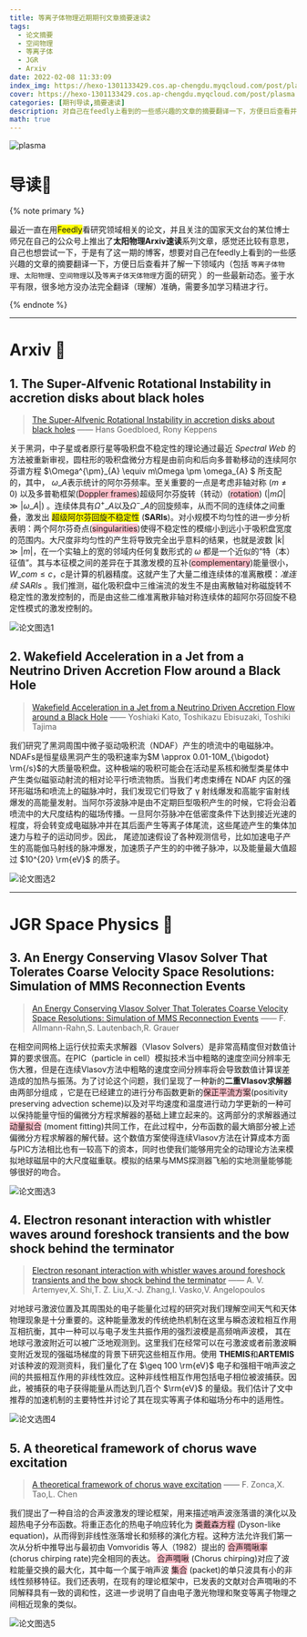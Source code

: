```yaml
---
title: 等离子体物理近期期刊文章摘要速读2
tags:
  - 论文摘要
  - 空间物理
  - 等离子体
  - JGR
  - Arxiv
date: 2022-02-08 11:33:09
index_img: https://hexo-1301133429.cos.ap-chengdu.myqcloud.com/post/plasma.jpg
cover: https://hexo-1301133429.cos.ap-chengdu.myqcloud.com/post/plasma.jpg
categories: [期刊导读,摘要速读]
description: 对自己在feedly上看到的一些感兴趣的文章的摘要翻译一下，方便日后查看并了解一下领域内（包括 `等离子体物理`、`太阳物理`、`空间物理`以及`等离子体天体物理`方面的研究 ）的一些最新动态。
math: true
---
```


![plasma](https://hexo-1301133429.cos.ap-chengdu.myqcloud.com/post/plasma.jpg)

# 导读🍇

{% note primary %}

最近一直在用<span style='background: yellow'>Feedly</span>看研究领域相关的论文，并且关注的国家天文台的某位博士师兄在自己的公众号上推出了<b>太阳物理Arxiv速读</b>系列文章，感觉还比较有意思，自己也想尝试一下，于是有了这一期的博客，想要对自己在feedly上看到的一些感兴趣的文章的摘要翻译一下，方便日后查看并了解一下领域内（包括 `等离子体物理`、`太阳物理`、`空间物理`以及`等离子体天体物理`方面的研究 ）的一些最新动态。<span class='mohu'>鉴于水平有限，很多地方没办法完全翻译（理解）准确，需要多加学习精进才行。</span>

{% endnote %}

---

# Arxiv 🍓

## 1. The Super-Alfvenic Rotational Instability in accretion disks about black holes

>[The Super-Alfvenic Rotational Instability in accretion disks about black holes](https://arxiv.org/abs/2201.11551) —— Hans Goedbloed, Rony Keppens

关于黑洞，中子星或者原行星等吸积盘不稳定性的理论通过最近 *Spectral Web* 的方法被重新审视，圆柱形的吸积盘微分方程是由前向和后向多普勒移动的连续阿尔芬谱方程 $\Omega^{\pm}\_{A} \equiv m\Omega \pm \omega\_{A} $ 所支配的，其中， $\omega\_A$表示统计的阿尔芬频率。至关重要的一点是考虑非轴对称 $(m \neq 0)$ 以及多普勒框架(<span style='background: pink'>Doppler frames</span>)超级阿尔芬旋转（转动）(<span style='background: pink'>rotation</span>) $(|m\Omega| \gg |\omega\_A|)$ 。连续体具有$\Omega^{+}\_{A}$以及$\Omega^{-}\_A$的回旋频率，从而不同的连续体之间重叠，激发出 <span style='background: yellow'>超级阿尔芬回旋不稳定性</span> (**SARIs**)。对小规模不均匀性的进一步分析表明：两个阿尔芬奇点(<span style='background: pink'>singularities</span>)使得不稳定性的模缩小到远小于吸积盘宽度的范围内。大尺度非均匀性的产生将导致完全出乎意料的结果，也就是波数 $|k| \gg |m|$，在一个实轴上的宽的邻域内任何复数形式的 $\omega$ 都是一个近似的“特（本）征值”。其与本征模之间的差异在于其激发模的互补(<span style='background: pink'>complementary</span>)能量很小，$W\_{com} \leq c$，$c$是计算的机器精度。这就产生了大量二维连续体的准离散模：*准连续 SARIs* 。我们推测，磁化吸积盘中三维湍流的发生不是由离散轴对称磁旋转不稳定性的激发控制的，而是由这些二维准离散非轴对称连续体的超阿尔芬回旋不稳定性模式的激发控制的。

![论文图选1](https://hexo-1301133429.cos.ap-chengdu.myqcloud.com/post/20220206174416.png)

## 2. Wakefield Acceleration in a Jet from a Neutrino Driven Accretion Flow around a Black Hole

> [Wakefield Acceleration in a Jet from a Neutrino Driven Accretion Flow around a
Black Hole](https://arxiv.org/abs/2201.11755) —— Yoshiaki Kato, Toshikazu Ebisuzaki, Toshiki Tajima

我们研究了黑洞周围中微子驱动吸积流（NDAF）产生的喷流中的电磁脉冲。NDAFs是恒星级黑洞产生的吸积速率为$M \approx 0.01-10M_{\bigodot} \rm{/s}$的大质量吸积盘。这种极端的吸积可能会在活动星系核和微型类星体中产生类似磁驱动射流的相对论平行喷流物质。当我们考虑束缚在 NDAF 内区的强环形磁场和喷流上的磁脉冲时，我们发现它们导致了 γ 射线爆发和高能宇宙射线爆发的高能量发射。当阿尔芬波脉冲是由不定期巨型吸积产生的时候，它将会沿着喷流中的大尺度结构的磁场传播。一旦阿尔芬脉冲在低密度条件下达到接近光速的程度，将会转变成电磁脉冲并在其后面产生等离子体尾流，这些尾迹产生的集体加速力与粒子的运动同步。因此， 尾迹加速假设了各种观测信号，比如加速电子产生的高能伽马射线的脉冲爆发，加速质子产生的的中微子脉冲，以及能量最大值超过 $10^{20} \rm{eV}$ 的质子。

![论文图选2](https://hexo-1301133429.cos.ap-chengdu.myqcloud.com/post/20220206234022.png)

---

# JGR Space Physics 🍎

## 3. An Energy Conserving Vlasov Solver That Tolerates Coarse Velocity Space Resolutions: Simulation of MMS Reconnection Events

> [An Energy Conserving Vlasov Solver That Tolerates Coarse Velocity Space Resolutions: Simulation of MMS Reconnection Events](https://agupubs.onlinelibrary.wiley.com/doi/10.1029/2021JA029976?af=R) —— F. Allmann-Rahn,S. Lautenbach,R. Grauer

在相空间网格上运行伏拉索夫求解器（Vlasov Solvers）是非常高精度但对数值计算的要求很高。在PIC（particle in cell）模拟技术当中粗略的速度空间分辨率无伤大雅，但是在连续Vlasov方法中粗略的速度空间分辨率将会导致数值计算误差造成的加热与振荡。为了讨论这个问题，我们呈现了一种新的**二重Vlasov求解器** <span class='mohu'>由两部分组成</span> ，它是在已经建立的进行分布函数更新的<span style='background: pink'>保正平流方案</span>(positivity preserving advection scheme)以及对平均速度和温度进行动力学更新的一种可以保持能量守恒的偏微分方程求解器的基础上建立起来的。这两部分的求解器通过 <span style='background: pink'>动量拟合</span> (moment fitting)共同工作，在此过程中，分布函数的最大熵部分被上述偏微分方程求解器的解代替。这个数值方案使得连续Vlasov方法在计算成本方面与PIC方法相比也有一较高下的资本，同时也使我们能够用完全的动理论方法来模拟地球磁层中的大尺度磁重联。模拟的结果与MMS探测器飞船的实地测量能够能够很好的吻合。

![论文图选3](https://hexo-1301133429.cos.ap-chengdu.myqcloud.com/post/20220207182330.png)

## 4. Electron resonant interaction with whistler waves around foreshock transients and the bow shock behind the terminator

> [Electron resonant interaction with whistler waves around foreshock transients and the bow shock behind the terminator](https://agupubs.onlinelibrary.wiley.com/doi/10.1029/2021JA029820?af=R) —— A. V. Artemyev,X. Shi,T. Z. Liu,X.-J. Zhang,I. Vasko,V. Angelopoulos

对地球弓激波位置及其周围处的电子能量化过程的研究对我们理解空间天气和天体物理现象是十分重要的。这种能量激发的传统绝热机制在这里与瞬态波粒相互作用互相抗衡，其中一种可以与电子发生共振作用的强烈波模是高频哨声波模， 其在地球弓激波附近可以被广泛地观测到。这里我们在经常可以在弓激波或者前激波瞬变附近发现的强磁场梯度的背景下研究这些相互作用。使用 **THEMIS**和**ARTEMIS**对该种波的观测资料，我们量化了在 $\geq 100 \rm{eV}$ 电子和强相干哨声波之间的共振相互作用的非线性效应。这种非线性相互作用包括电子相位被波捕获。因此，被捕获的电子获得能量从而达到几百个 $\rm{eV}$ 的量级。我们估计了文中推荐的加速机制的主要特性并讨论了其在现实等离子体和磁场分布中的适用性。

![论文选图4](https://hexo-1301133429.cos.ap-chengdu.myqcloud.com/post/20220207234343.png)

## 5. A theoretical framework of chorus wave excitation

> [A theoretical framework of chorus wave excitation](https://agupubs.onlinelibrary.wiley.com/doi/10.1029/2021JA029760?af=R) —— F. Zonca,X. Tao,L. Chen

我们提出了一种自洽的合声波激发的理论框架，用来描述哨声波涨落谱的演化以及超热电子分布函数。将重正态化的热电子响应转化为 <span style='background: pink'>类戴森方程</span> (Dyson-like equation)，从而得到非线性涨落增长和频移的演化方程。这种方法允许我们第一次从分析中推导出与最初由 Vomvoridis 等人（1982）提出的 <span style='background: pink'>合声啁啾率</span> (chorus chirping rate)完全相同的表达。 <span style='background: pink'>合声啁啾</span> (Chorus chirping)对应了波粒能量交换的最大化，其中每一个属于哨声波 <span style='background: pink'>集合</span> (packet)的单只波具有小的非线性频移特征。我们还表明，在现有的理论框架中，已发表的文献对合声啁啾的不同解释具有一致的调和性，这进一步说明了自由电子激光物理和聚变等离子物理之间相近现象的类似。

![论文图选5](https://hexo-1301133429.cos.ap-chengdu.myqcloud.com/post/20220208113010.png)